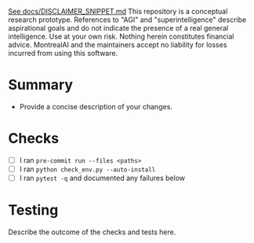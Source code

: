 [See docs/DISCLAIMER_SNIPPET.md](../DISCLAIMER_SNIPPET.md)
This repository is a conceptual research prototype. References to "AGI" and "superintelligence" describe aspirational goals and do not indicate the presence of a real general intelligence. Use at your own risk. Nothing herein constitutes financial advice. MontrealAI and the maintainers accept no liability for losses incurred from using this software.

# Summary
- Provide a concise description of your changes.
<!-- Reminder: keep the Insight Browser bundle under 6&nbsp;MB -->

# Checks
- [ ] I ran `pre-commit run --files <paths>`
- [ ] I ran `python check_env.py --auto-install`
- [ ] I ran `pytest -q` and documented any failures below

# Testing
Describe the outcome of the checks and tests here.
